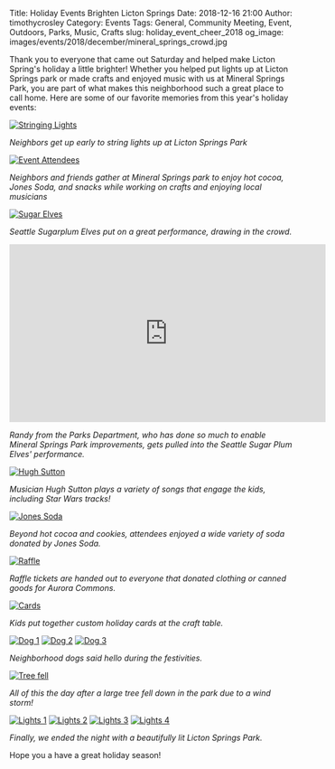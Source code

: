 Title: Holiday Events Brighten Licton Springs
Date: 2018-12-16 21:00
Author: timothycrosley
Category: Events
Tags: General, Community Meeting, Event, Outdoors, Parks, Music, Crafts
slug: holiday_event_cheer_2018
og_image: images/events/2018/december/mineral_springs_crowd.jpg

Thank you to everyone that came out Saturday and helped make Licton Spring's holiday a little brighter! Whether you helped put lights up at Licton Springs park or made crafts and enjoyed music with us at Mineral Springs Park, you are part of what makes this neighborhood such a great place to call home. Here are some of our favorite memories from this year's holiday events:

[![Stringing Lights](/images/events/2018/december/lights_strung.jpg)](/images/events/2018/december/lights_strung.jpg)

*Neighbors get up early to string lights up at Licton Springs Park*

[![Event Attendees](images/events/2018/december/mineral_springs_crowd.jpg)](images/events/2018/december/mineral_springs_crowd.jpg)

*Neighbors and friends gather at Mineral Springs park to enjoy hot cocoa, Jones Soda, and snacks while working on crafts and enjoying local musicians*

[![Sugar Elves](images/events/2018/december/sugar_elves.jpg)](images/events/2018/december/sugar_elves.jpg)

*Seattle Sugarplum Elves put on a great performance, drawing in the crowd.*

<iframe width="560" height="315" src="https://www.youtube.com/embed/pXHwu5DEvQs" frameborder="0" allow="accelerometer; autoplay; encrypted-media; gyroscope; picture-in-picture" allowfullscreen></iframe>

*Randy from the Parks Department, who has done so much to enable Mineral Springs Park improvements, gets pulled into the Seattle Sugar Plum Elves' performance.*

[![Hugh Sutton](images/events/2018/december/hugh.jpg)](images/events/2018/december/hugh.jpg)

*Musician Hugh Sutton plays a variety of songs that engage the kids, including Star Wars tracks!*

[![Jones Soda](images/events/2018/december/jones.jpg)](images/events/2018/december/jones.jpg)

*Beyond hot cocoa and cookies, attendees enjoyed a wide variety of soda donated by Jones Soda.*

[![Raffle](images/events/2018/december/raffle.jpg)](images/events/2018/december/raffle.jpg)

*Raffle tickets are handed out to everyone that donated clothing or canned goods for Aurora Commons.*

[![Cards](images/events/2018/december/cards.jpg)](images/events/2018/december/cards.jpg)

*Kids put together custom holiday cards at the craft table.*

[![Dog 1](images/events/2018/december/dog_1.jpg)](images/events/2018/december/dog_1.jpg)
[![Dog 2](images/events/2018/december/dog_2.jpg)](images/events/2018/december/dog_2.jpg)
[![Dog 3](images/events/2018/december/dog_3.jpg)](images/events/2018/december/dog_3.jpg)

*Neighborhood dogs said hello during the festivities.*

[![Tree fell](images/events/2018/december/tree.jpg)](images/events/2018/december/tree.jpg)

*All of this the day after a large tree fell down in the park due to a wind storm!*

[![Lights 1](images/events/2018/december/lights_1.jpg)](images/events/2018/december/lights_1.jpg)
[![Lights 2](images/events/2018/december/lights_2.jpg)](images/events/2018/december/lights_2.jpg)
[![Lights 3](images/events/2018/december/lights_3.jpg)](images/events/2018/december/lights_3.jpg)
[![Lights 4](images/events/2018/december/lights_4.jpg)](images/events/2018/december/lights_4.jpg)

*Finally, we ended the night with a beautifully lit Licton Springs Park.*

Hope you a have a great holiday season!
